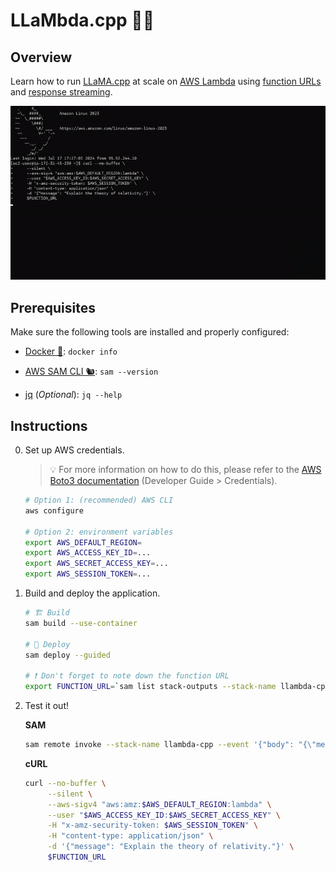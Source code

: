 # LLaMbda.cpp 🦙🔥

## Overview

Learn how to run [LLaMA.cpp](https://github.com/withcatai/node-llama-cpp) at scale on [AWS Lambda](https://aws.amazon.com/lambda/) using [function URLs](https://docs.aws.amazon.com/lambda/latest/dg/lambda-urls.html) and [response streaming](https://aws.amazon.com/blogs/compute/introducing-aws-lambda-response-streaming/).

![](llambda.cpp.gif)

## Prerequisites

Make sure the following tools are installed and properly configured:

* [Docker 🐋](https://docs.docker.com/engine/install/): `docker info`

* [AWS SAM CLI 🐿️](https://docs.aws.amazon.com/serverless-application-model/latest/developerguide/install-sam-cli.html): `sam --version`

* [jq](https://jqlang.github.io/jq/download/) (*Optional*): `jq --help`

## Instructions

0. Set up AWS credentials.

    > 💡 For more information on how to do this, please refer to the [AWS Boto3 documentation](https://boto3.amazonaws.com/v1/documentation/api/latest/guide/credentials.html) (Developer Guide > Credentials).

    ```bash
    # Option 1: (recommended) AWS CLI
    aws configure

    # Option 2: environment variables
	export AWS_DEFAULT_REGION=
    export AWS_ACCESS_KEY_ID=...
    export AWS_SECRET_ACCESS_KEY=...
    export AWS_SESSION_TOKEN=...
    ```

1. Build and deploy the application.

    ```bash
    # 🏗️ Build
    sam build --use-container

    # 🚀 Deploy
    sam deploy --guided

    # ❗ Don't forget to note down the function URL
    export FUNCTION_URL=`sam list stack-outputs --stack-name llambda-cpp --output json | jq -r '.[] | select(.OutputKey == "LLaMbdaCppFunctionUrl") | .OutputValue'`
    ```

2. Test it out!

    **SAM**

    ```bash
    sam remote invoke --stack-name llambda-cpp --event '{"body": "{\"message\": \"Explain the theory of relativity.\"}"}'
    ```

    **cURL**

    ```bash
    curl --no-buffer \
         --silent \
         --aws-sigv4 "aws:amz:$AWS_DEFAULT_REGION:lambda" \
         --user "$AWS_ACCESS_KEY_ID:$AWS_SECRET_ACCESS_KEY" \
         -H "x-amz-security-token: $AWS_SESSION_TOKEN" \
         -H "content-type: application/json" \
         -d '{"message": "Explain the theory of relativity."}' \
         $FUNCTION_URL
    ```
